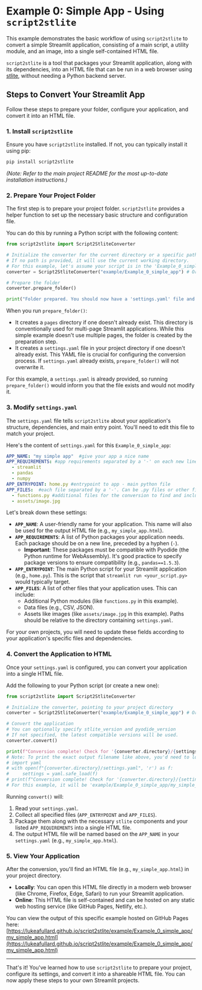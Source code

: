 # Example 0: Simple App - Using `script2stlite`

This example demonstrates the basic workflow of using `script2stlite` to convert a simple Streamlit application, consisting of a main script, a utility module, and an image, into a single self-contained HTML file.

`script2stlite` is a tool that packages your Streamlit application, along with its dependencies, into an HTML file that can be run in a web browser using [stlite](https://github.com/whitphx/stlite), without needing a Python backend server.

## Steps to Convert Your Streamlit App

Follow these steps to prepare your folder, configure your application, and convert it into an HTML file.

### 1. Install `script2stlite`

Ensure you have `script2stlite` installed. If not, you can typically install it using pip:

```bash
pip install script2stlite
```
*(Note: Refer to the main project README for the most up-to-date installation instructions.)*

### 2. Prepare Your Project Folder

The first step is to prepare your project folder. `script2stlite` provides a helper function to set up the necessary basic structure and configuration file.

You can do this by running a Python script with the following content:

```python
from script2stlite import Script2StliteConverter

# Initialize the converter for the current directory or a specific path
# If no path is provided, it will use the current working directory.
# For this example, let's assume your script is in the 'Example_0_simple_app' folder.
converter = Script2StliteConverter("example/Example_0_simple_app") # Or simply Script2StliteConverter() if running from within the folder

# Prepare the folder
converter.prepare_folder()

print("Folder prepared. You should now have a 'settings.yaml' file and a 'pages' directory (if they didn't exist).")
```

When you run `prepare_folder()`:
- It creates a `pages` directory if one doesn't already exist. This directory is conventionally used for multi-page Streamlit applications. While this simple example doesn't use multiple pages, the folder is created by the preparation step.
- It creates a `settings.yaml` file in your project directory if one doesn't already exist. This YAML file is crucial for configuring the conversion process. If `settings.yaml` already exists, `prepare_folder()` will not overwrite it.

For this example, a `settings.yaml` is already provided, so running `prepare_folder()` would inform you that the file exists and would not modify it.

### 3. Modify `settings.yaml`

The `settings.yaml` file tells `script2stlite` about your application's structure, dependencies, and main entry point. You'll need to edit this file to match your project.

Here's the content of `settings.yaml` for this `Example_0_simple_app`:

```yaml
APP_NAME: "my simple app"  #give your app a nice name
APP_REQUIREMENTS: #app requirements separated by a '-' on each new line. Requirements MUST be compatible with pyodide. Suggest specifying versions.
  - streamlit
  - pandas
  - numpy
APP_ENTRYPOINT: home.py #entrypoint to app - main python file
APP_FILES:  #each file separated by a '-'. Can be .py files or other filetypes that will be converted to binary and embeded in the html.
  - functions.py #additional files for the conversion to find and include.
  - assets/image.jpg
```

Let's break down these settings:

-   **`APP_NAME`**: A user-friendly name for your application. This name will also be used for the output HTML file (e.g., `my_simple_app.html`).
-   **`APP_REQUIREMENTS`**: A list of Python packages your application needs. Each package should be on a new line, preceded by a hyphen (`-`).
    -   **Important**: These packages must be compatible with Pyodide (the Python runtime for WebAssembly). It's good practice to specify package versions to ensure compatibility (e.g., `pandas==1.5.3`).
-   **`APP_ENTRYPOINT`**: The main Python script for your Streamlit application (e.g., `home.py`). This is the script that `streamlit run <your_script.py>` would typically target.
-   **`APP_FILES`**: A list of other files that your application uses. This can include:
    -   Additional Python modules (like `functions.py` in this example).
    -   Data files (e.g., CSV, JSON).
    -   Assets like images (like `assets/image.jpg` in this example).
    Paths should be relative to the directory containing `settings.yaml`.

For your own projects, you will need to update these fields according to your application's specific files and dependencies.

### 4. Convert the Application to HTML

Once your `settings.yaml` is configured, you can convert your application into a single HTML file.

Add the following to your Python script (or create a new one):

```python
from script2stlite import Script2StliteConverter

# Initialize the converter, pointing to your project directory
converter = Script2StliteConverter("example/Example_0_simple_app") # Or simply Script2StliteConverter() if running from this folder

# Convert the application
# You can optionally specify stlite_version and pyodide_version
# If not specified, the latest compatible versions will be used.
converter.convert()

print(f"Conversion complete! Check for '{converter.directory}/{settings['APP_NAME'].replace(' ','_')}.html'.")
# Note: To print the exact output filename like above, you'd need to load settings first:
# import yaml
# with open(f"{converter.directory}/settings.yaml", 'r') as f:
#     settings = yaml.safe_load(f)
# print(f"Conversion complete! Check for '{converter.directory}/{settings['APP_NAME'].replace(' ','_')}.html'.")
# For this example, it will be 'example/Example_0_simple_app/my_simple_app.html'.
```

Running `convert()` will:
1.  Read your `settings.yaml`.
2.  Collect all specified files (`APP_ENTRYPOINT` and `APP_FILES`).
3.  Package them along with the necessary `stlite` components and your listed `APP_REQUIREMENTS` into a single HTML file.
4.  The output HTML file will be named based on the `APP_NAME` in your `settings.yaml` (e.g., `my_simple_app.html`).

### 5. View Your Application

After the conversion, you'll find an HTML file (e.g., `my_simple_app.html`) in your project directory.

-   **Locally**: You can open this HTML file directly in a modern web browser (like Chrome, Firefox, Edge, Safari) to run your Streamlit application.
-   **Online**: This HTML file is self-contained and can be hosted on any static web hosting service (like GitHub Pages, Netlify, etc.).

You can view the output of this specific example hosted on GitHub Pages here:
[https://lukeafullard.github.io/script2stlite/example/Example_0_simple_app/my_simple_app.html](https://lukeafullard.github.io/script2stlite/example/Example_0_simple_app/my_simple_app.html)

---

That's it! You've learned how to use `script2stlite` to prepare your project, configure its settings, and convert it into a shareable HTML file. You can now apply these steps to your own Streamlit projects.
